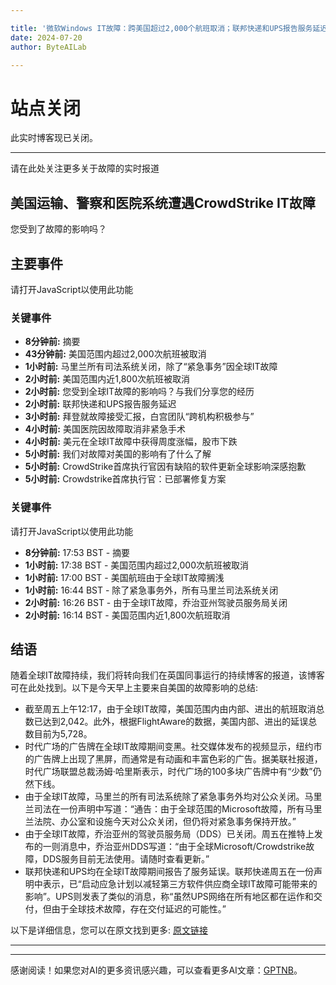```yaml
---

title: '微软Windows IT故障：跨美国超过2,000个航班取消；联邦快递和UPS报告服务延迟 - 最新动态'
date: 2024-07-20
author: ByteAILab

---
```


# 站点关闭
此实时博客现已关闭。

---
请在此处关注更多关于故障的实时报道

## 美国运输、警察和医院系统遭遇CrowdStrike IT故障
您受到了故障的影响吗？

## 主要事件
请打开JavaScript以使用此功能
### 关键事件
- **8分钟前:** 摘要
- **43分钟前:** 美国范围内超过2,000次航班被取消
- **1小时前:** 马里兰所有司法系统关闭，除了“紧急事务”因全球IT故障
- **2小时前:** 美国范围内近1,800次航班被取消
- **2小时前:** 您受到全球IT故障的影响吗？与我们分享您的经历
- **2小时前:** 联邦快递和UPS报告服务延迟
- **3小时前:** 拜登就故障接受汇报，白宫团队“跨机构积极参与”
- **4小时前:** 美国医院因故障取消非紧急手术
- **4小时前:** 美元在全球IT故障中获得周度涨幅，股市下跌
- **5小时前:** 我们对故障对美国的影响有了什么了解
- **5小时前:** CrowdStrike首席执行官因有缺陷的软件更新全球影响深感抱歉
- **5小时前:** Crowdstrike首席执行官：已部署修复方案

### 关键事件
请打开JavaScript以使用此功能
- **8分钟前:** 17:53 BST - 摘要
- **1小时前:** 17:38 BST - 美国范围内超过2,000次航班被取消
- **1小时前:** 17:00 BST - 美国航班由于全球IT故障搁浅
- **1小时前:** 16:44 BST - 除了紧急事务外，所有马里兰司法系统关闭
- **2小时前:** 16:26 BST - 由于全球IT故障，乔治亚州驾驶员服务局关闭
- **2小时前:** 16:14 BST - 美国范围内近1,800次航班取消

## 结语
随着全球IT故障持续，我们将转向我们在英国同事运行的持续博客的报道，该博客可在此处找到。以下是今天早上主要来自美国的故障影响的总结:
- 截至周五上午12:17，由于全球IT故障，美国范围内由内部、进出的航班取消总数已达到2,042。此外，根据FlightAware的数据，美国内部、进出的延误总数目前为5,728。
- 时代广场的广告牌在全球IT故障期间变黑。社交媒体发布的视频显示，纽约市的广告牌上出现了黑屏，而通常是有动画和丰富色彩的广告。据美联社报道，时代广场联盟总裁汤姆·哈里斯表示，时代广场的100多块广告牌中有“少数”仍然下线。
- 由于全球IT故障，马里兰的所有司法系统除了紧急事务外均对公众关闭。马里兰司法在一份声明中写道：“通告：由于全球范围的Microsoft故障，所有马里兰法院、办公室和设施今天对公众关闭，但仍将对紧急事务保持开放。”
- 由于全球IT故障，乔治亚州的驾驶员服务局（DDS）已关闭。周五在推特上发布的一则消息中，乔治亚州DDS写道：“由于全球Microsoft/Crowdstrike故障，DDS服务目前无法使用。请随时查看更新。”
- 联邦快递和UPS均在全球IT故障期间报告了服务延误。联邦快递周五在一份声明中表示，已“启动应急计划以减轻第三方软件供应商全球IT故障可能带来的影响”。UPS则发表了类似的消息，称“虽然UPS网络在所有地区都在运作和交付，但由于全球技术故障，存在交付延迟的可能性。”

以下是详细信息，您可以在原文找到更多: [原文链接](https://www.theguardian.com/technology/live/2024/jul/19/microsoft-windows-it-outage-us-airlines-911-services-businesses-crowdstrike-disruption-live)

---
---
感谢阅读！如果您对AI的更多资讯感兴趣，可以查看更多AI文章：[GPTNB](https://gptnb.com)。